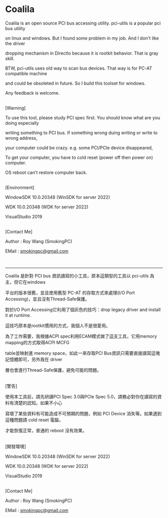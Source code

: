 # Coalila
Coalila is an open source PCI bus accessing utility. pci-utils is a popular pci bus utility

on linux and windows. But I found some problem in my job. And I don't like the driver 

dropping mechanism in DirectIo because it is rootkit behavior. That is gray skill. 

BTW, pci-utils uses old way to scan bus devices. That way is for PC-AT compatible machine 

and could be obsoleted in future. So I build this toolset for windows.

Any feedback is welcome.

<BR>
[Warning]

To use this tool, please study PCI spec first. You should know what are you doing especially 

writing something to PCI bus. If something wrong duing writing or write to wrong address, 

your computer could be crazy. e.g. some PCI/PCIe device disappeared, 

To get your computer, you have to cold reset (power off then power on) computer.

OS reboot can't restore computer back.

<BR>
[Environment]

WindowSDK 10.0.20348 (WinSDK for server 2022)

WDK 10.0.20348 (WDK for server 2022)

VisualStudio 2019

<BR>
[Contact Me]

Author : Roy Wang (SmokingPC)

EMail : smokingpc@gmail.com

<BR>
<HR>

Coalila 是針對 PCI bus 資訊讀寫的小工具，原本這類型的工具以 pci-utils 為主，但它在windows

平台的版本很舊，並且使用舊型 PC-AT 的存取方式來處理(I/O Port Accessing)，並且沒有Thread-Safe保護。

對於I/O Port Accessing它利用了個灰色的技巧：drop legacy driver and install it at runtime.

這技巧原本是rootkit慣用的方式，我個人不是很愛用。

為了工作需要，我根據ACPI spec利用ECAM模式做了這支工具，它用memory mapping的方式取得ACPI MCFG 

table並映射進 memory space，如此一來存取PCI Bus資訊只需要直接讀寫這塊記憶體即可，另外我在 driver 

層也會進行Thread-Safe保護，避免可能的問題。

<BR>
[警告]

使用本工具前，請先研讀PCI Spec 3.0與PCIe Spec 5.0，請務必對你在讀寫的資料有清楚的認知。如果不小心

寫壞了某些資料有可能造成不可預期的問題，例如 PCI Device 消失等。如果遇到這種問題請 cold reset 電腦，

才能恢復正常，普通的 reboot 沒有效果。

<BR>
[開發環境]

WindowSDK 10.0.20348 (WinSDK for server 2022)

WDK 10.0.20348 (WDK for server 2022)

VisualStudio 2019

<BR>
[Contact Me]

Author : Roy Wang (SmokingPC)

EMail : smokingpc@gmail.com
